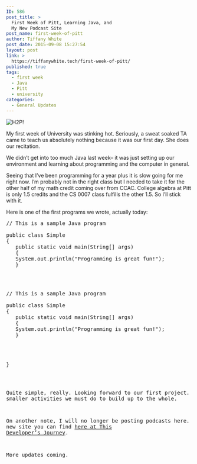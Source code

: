 ```yaml
---
ID: 586
post_title: >
  First Week of Pitt, Learning Java, and
  My New Podcast Site
post_name: first-week-of-pitt
author: Tiffany White
post_date: 2015-09-08 15:27:54
layout: post
link: >
  https://tiffanywhite.tech/first-week-of-pitt/
published: true
tags:
  - first week
  - Java
  - Pitt
  - university
categories:
  - General Updates
---
```

<img class="aligncenter" src="http://helloburgh.me/wp-content/uploads/2015/09/wpid-WeBelievePittPanthers.jpg" alt="H2P!" />

My first week of University was stinking hot. Seriously, a sweat soaked TA came to teach us absolutely nothing because it was our first day. She does our recitation.

We didn’t get into too much Java last week– it was just setting up our environment and learning about programming and the computer in general.

Seeing that I’ve been programming for a year plus it is slow going for me right now. I’m probably not in the right class but I needed to take it for the other half of my math credit coming over from CCAC. College algebra at Pitt is only 1.5 credits and the CS 0007 class fulfills the other 1.5. So I’ll stick with it.

Here is one of the first programs we wrote, actually today:



<pre class="lang:java decode:1 " >
// This is a sample Java program

public class Simple
{
   public static void main(String[] args)
   {
   System.out.println(&quot;Programming is great fun!&quot;);
   }



<pre class="lang:java decode:1 " >
// This is a sample Java program

public class Simple
{
   public static void main(String[] args)
   {
   System.out.println(&quot;Programming is great fun!&quot;);
   }




}</pre>

Quite simple, really. Looking forward to our first project. We have smaller activities we must do to build up to the whole.

On another note, I will no longer be posting podcasts here. I have a new site you can find <a href="http://thisdevsjourney.com">here at This Developer’s Journey</a>.

More updates coming.